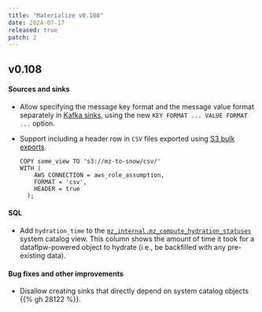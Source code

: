 ```yaml
---
title: "Materialize v0.108"
date: 2024-07-17
released: true
patch: 2
---
```


## v0.108

#### Sources and sinks

* Allow specifying the message key format and the message value format
  separately in [Kafka sinks](/sql/create-sink/kafka/), using the new `KEY
  FORMAT ... VALUE FORMAT ...` option.

* Support including a header row in `CSV` files exported using [S3 bulk exports](/sql/copy-to/#copy-to-s3).

  ```mzsql
  COPY some_view TO 's3://mz-to-snow/csv/'
  WITH (
      AWS CONNECTION = aws_role_assumption,
      FORMAT = 'csv',
      HEADER = true
    );
  ```

#### SQL

* Add `hydration_time` to the [`mz_internal.mz_compute_hydration_statuses`](/sql/system-catalog/mz_internal/#mz_compute_hydration_statuses)
  system catalog view. This column shows the amount of time it took for a
  dataflpw-powered object to hydrate (i.e., be backfilled with any pre-existing
  data).

#### Bug fixes and other improvements

* Disallow creating sinks that directly depend on system catalog objects {{% gh 28122 %}}.
